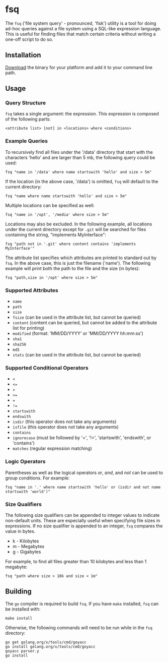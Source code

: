 # fsq

The `fsq` ('file system query' - pronounced, 'fisk') utility is a tool for doing ad-hoc queries against a file system using a SQL-like expression language.  This is useful for finding files that match certain criteria without writing a one-off script to do so.

## Installation

[Download](https://github.com/upcrob/fsq/releases/latest) the binary for your platform and add it to your command line path.

## Usage

### Query Structure

`fsq` takes a single argument: the expression.  This expression is composed of the following parts:

	<attribute list> [not] in <locations> where <conditions>

### Example Queries

To recursively find all files under the '/data' directory that start with the characters 'hello' and are larger than 5 mb, the following query could be used:

	fsq "name in '/data' where name startswith 'hello' and size > 5m"

If the location (in the above case, '/data') is omitted, `fsq` will default to the current directory:

	fsq "name where name startswith 'hello' and size > 5m"

Multiple locations can be specified as well:

	fsq "name in '/opt', '/media' where size > 5m"

Locations may also be excluded.  In the following example, all locations under the current directory except for `.git` will be searched for files containing the string, "implements MyInterface":

	fsq "path not in '.git' where content contains 'implements MyInterface'"

The attribute list specifies which attributes are printed to standard out by `fsq`.  In the above case, this is just the filename ('name').  The following example will print both the path to the file and the size (in bytes):

	fsq "path,size in '/opt' where size > 5m"

### Supported Attributes

* `name`
* `path`
* `size`
* `fsize` (can be used in the attribute list, but cannot be queried)
* `content` (content can be queried, but cannot be added to the attribute list for printing)
* `modified` (format: 'MM/DD/YYYY' or 'MM/DD/YYYY hh:mm:ss')
* `sha1`
* `sha256`
* `md5`
* `stats` (can be used in the attribute list, but cannot be queried)

### Supported Conditional Operators

* `<`
* `<=`
* `>`
* `>=`
* `=`
* `!=`
* `startswith`
* `endswith`
* `isdir` (this operator does not take any arguments)
* `isfile` (this operator does not take any arguments)
* `contains`
* `ignorecase` (must be followed by '=', '!=', 'startswith', 'endswith', or 'contains')
* `matches` (regular expression matching)

### Logic Operators

Parentheses as well as the logical operators *or*, *and*, and *not* can be used to group conditions.  For example:

	fsq "name in '.' where name startswith 'hello' or (isdir and not name startswith 'world')"

### Size Qualifiers

The following size qualifiers can be appended to integer values to indicate non-default units.  These are especially useful when specifying file sizes in expressions.  If no size qualifier is appended to an integer, `fsq` compares the value in bytes.

* k - Kilobytes
* m - Megabytes
* g - Gigabytes

For example, to find all files greater than 10 kilobytes and less than 1 megabyte:

	fsq "path where size > 10k and size < 1m"

## Building

The `go` compiler is required to build `fsq`.  If you have `make` installed, `fsq` can be installed with:

	make install

Otherwise, the following commands will need to be run while in the `fsq` directory:

	go get golang.org/x/tools/cmd/goyacc
	go install golang.org/x/tools/cmd/goyacc
	goyacc parser.y
	go install
